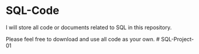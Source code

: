 # SQL-Code

I will store all code or documents related to SQL in this repository.

Please feel free to download and use all code as your own.
#   S Q L - P r o j e c t - 0 1  
 